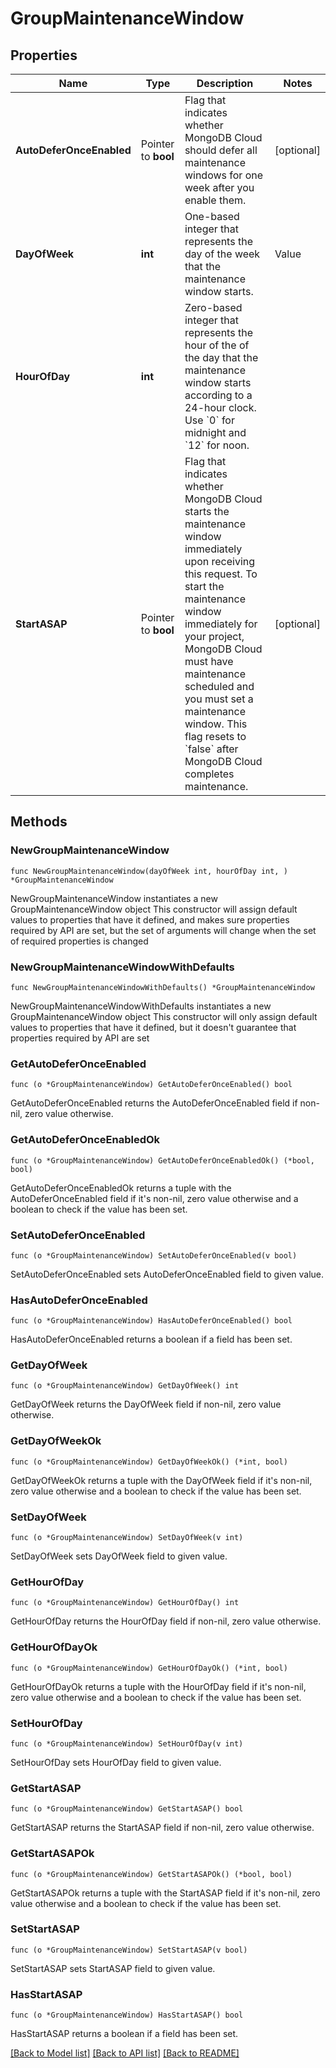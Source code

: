 # GroupMaintenanceWindow

## Properties

Name | Type | Description | Notes
------------ | ------------- | ------------- | -------------
**AutoDeferOnceEnabled** | Pointer to **bool** | Flag that indicates whether MongoDB Cloud should defer all maintenance windows for one week after you enable them. | [optional] 
**DayOfWeek** | **int** | One-based integer that represents the day of the week that the maintenance window starts.  | Value | Day of Week | |---|---| | &#x60;1&#x60; | Sunday | | &#x60;2&#x60; | Monday | | &#x60;3&#x60; | Tuesday | | &#x60;4&#x60; | Wednesday | | &#x60;5&#x60; | Thursday | | &#x60;6&#x60; | Friday | | &#x60;7&#x60; | Saturday |  | 
**HourOfDay** | **int** | Zero-based integer that represents the hour of the of the day that the maintenance window starts according to a 24-hour clock. Use &#x60;0&#x60; for midnight and &#x60;12&#x60; for noon. | 
**StartASAP** | Pointer to **bool** | Flag that indicates whether MongoDB Cloud starts the maintenance window immediately upon receiving this request. To start the maintenance window immediately for your project, MongoDB Cloud must have maintenance scheduled and you must set a maintenance window. This flag resets to &#x60;false&#x60; after MongoDB Cloud completes maintenance. | [optional] 

## Methods

### NewGroupMaintenanceWindow

`func NewGroupMaintenanceWindow(dayOfWeek int, hourOfDay int, ) *GroupMaintenanceWindow`

NewGroupMaintenanceWindow instantiates a new GroupMaintenanceWindow object
This constructor will assign default values to properties that have it defined,
and makes sure properties required by API are set, but the set of arguments
will change when the set of required properties is changed

### NewGroupMaintenanceWindowWithDefaults

`func NewGroupMaintenanceWindowWithDefaults() *GroupMaintenanceWindow`

NewGroupMaintenanceWindowWithDefaults instantiates a new GroupMaintenanceWindow object
This constructor will only assign default values to properties that have it defined,
but it doesn't guarantee that properties required by API are set

### GetAutoDeferOnceEnabled

`func (o *GroupMaintenanceWindow) GetAutoDeferOnceEnabled() bool`

GetAutoDeferOnceEnabled returns the AutoDeferOnceEnabled field if non-nil, zero value otherwise.

### GetAutoDeferOnceEnabledOk

`func (o *GroupMaintenanceWindow) GetAutoDeferOnceEnabledOk() (*bool, bool)`

GetAutoDeferOnceEnabledOk returns a tuple with the AutoDeferOnceEnabled field if it's non-nil, zero value otherwise
and a boolean to check if the value has been set.

### SetAutoDeferOnceEnabled

`func (o *GroupMaintenanceWindow) SetAutoDeferOnceEnabled(v bool)`

SetAutoDeferOnceEnabled sets AutoDeferOnceEnabled field to given value.

### HasAutoDeferOnceEnabled

`func (o *GroupMaintenanceWindow) HasAutoDeferOnceEnabled() bool`

HasAutoDeferOnceEnabled returns a boolean if a field has been set.

### GetDayOfWeek

`func (o *GroupMaintenanceWindow) GetDayOfWeek() int`

GetDayOfWeek returns the DayOfWeek field if non-nil, zero value otherwise.

### GetDayOfWeekOk

`func (o *GroupMaintenanceWindow) GetDayOfWeekOk() (*int, bool)`

GetDayOfWeekOk returns a tuple with the DayOfWeek field if it's non-nil, zero value otherwise
and a boolean to check if the value has been set.

### SetDayOfWeek

`func (o *GroupMaintenanceWindow) SetDayOfWeek(v int)`

SetDayOfWeek sets DayOfWeek field to given value.


### GetHourOfDay

`func (o *GroupMaintenanceWindow) GetHourOfDay() int`

GetHourOfDay returns the HourOfDay field if non-nil, zero value otherwise.

### GetHourOfDayOk

`func (o *GroupMaintenanceWindow) GetHourOfDayOk() (*int, bool)`

GetHourOfDayOk returns a tuple with the HourOfDay field if it's non-nil, zero value otherwise
and a boolean to check if the value has been set.

### SetHourOfDay

`func (o *GroupMaintenanceWindow) SetHourOfDay(v int)`

SetHourOfDay sets HourOfDay field to given value.


### GetStartASAP

`func (o *GroupMaintenanceWindow) GetStartASAP() bool`

GetStartASAP returns the StartASAP field if non-nil, zero value otherwise.

### GetStartASAPOk

`func (o *GroupMaintenanceWindow) GetStartASAPOk() (*bool, bool)`

GetStartASAPOk returns a tuple with the StartASAP field if it's non-nil, zero value otherwise
and a boolean to check if the value has been set.

### SetStartASAP

`func (o *GroupMaintenanceWindow) SetStartASAP(v bool)`

SetStartASAP sets StartASAP field to given value.

### HasStartASAP

`func (o *GroupMaintenanceWindow) HasStartASAP() bool`

HasStartASAP returns a boolean if a field has been set.


[[Back to Model list]](../README.md#documentation-for-models) [[Back to API list]](../README.md#documentation-for-api-endpoints) [[Back to README]](../README.md)


